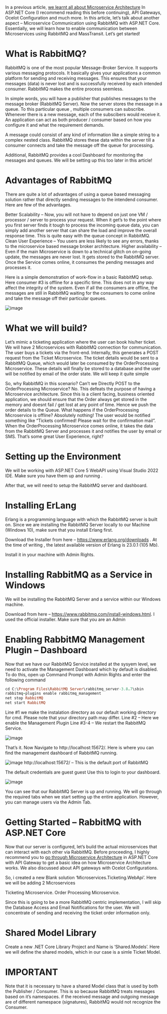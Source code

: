 
In a previous article,
[we learnt all about Microservice Architecture](https://github.com/khalifa005/MicroserviceArchitectureDemo)
In ASP.NET Core (I recommend reading this before continuing), API Gateways, Ocelot Configuration and much more. In this article, let’s talk about another aspect – Microservice Communication using RabbitMQ with ASP.NET Core. Essentially, we will learn how to enable communication between Microservices using RabbitMQ and MassTransit. Let’s get started!

# What is RabbitMQ?

RabbitMQ is one of the most popular Message-Broker Service. It supports various messaging protocols. It basically gives your applications a common platform for sending and receiving messages. This ensures that your messages (data) is never lost and is successfully received by each intended consumer. RabbitMQ makes the entire process seemless.

In simple words, you will have a publisher that publishes messages to the message broker (RabbitMQ Server). Now the server stores the message in a queue. To this particular queue , multiple consumers can subscribe. Whenever there is a new message, each of the subscibers would receive it. An application can act as both producer / consumer based on how you configure it and what the requirement demands.

A message could consist of any kind of information like a simple string to a complex nested class. RabbitMQ stores these data within the server till a consumer connects and take the message off the queue for processing.

Additional, RabbitMQ provides a cool Dashboard for monitoring the messages and queues. We will be setting up this too later in this article!

# Advantages of RabbitMQ

There are quite a lot of advantages of using a queue based messaging solution rather that directly sending messages to the intendend consumer. Here are few of the advantages.

Better Scalability – Now, you will not have to depend on just one VM / processor / server to process your request. When it get’s to the point where you first server finds it tough to process the incoming queue data, you can simply add another server that can share the load and improve the overall response time. This is quite easy with the queue concept in RabbitMQ.
Clean User Experience – You users are less likely to see any errors, thanks to the microservice based message broker architecture.
Higher availability – Even if the main Microservice is down to a technical glitch on on-going update, the messages are never lost. It gets stored to the RabbitMQ server. Once the Service comes online, it consumes the pending messages and processes it.

Here is a simple demonstration of work-flow in a basic RabbitMQ setup. Here consumer #3 is offline for a specific time. This does not in any way affect the integrity of the system. Even if all the consumers are offline, the messages are still in RabbitMQ waiting for the consumers to come online and take the message off their particular queues.



![image](https://user-images.githubusercontent.com/29863643/201127543-f364b663-0b47-4a43-b22b-3384e8c5fd55.png)

# What we will build?

Let’s mimic a ticketing application where the user can book his/her ticket. We will have 2 Microservices with RabbitMQ connection for communication. The user buys a tickets via the front-end. Internally, this generates a POST request from the Ticket Microservice. The ticket details would be sent to a RabbitMQ Queue, which would later be consumed by the OrderProcessing Microservice. These details will finally be stored to a database and the user will be notified by email of the order state. We will keep it quite simple


So, why RabbitMQ in this scenario? Can’t we Directly POST to the OrderProcessing Microservice?
No. This defeats the purpose of having a Microservice architecture. Since this is a client facing, business oriented application, we should ensure that the Order always get stored in the memory and doesnt fail / get lost at any point of time. Hence we push the order details to the Queue. What happens if the OrderProcessing Microservice is offline? Absolutely nothing! The user would be notified something like “Tickets confirmed! Please wait for the confirmation mail”. When the OrderProcessing Microservice comes online, it takes the data from the RabbitMQ Server and processes it and notifies the user by email or SMS. That’s some great User Experience, right?


# Setting up the Environment

We will be working with ASP.NET Core 5 WebAPI using Visual Studio 2022 IDE. Make sure you have them up and running .

After that, we will need to setup the RabbitMQ server and dashboard.

# Installing ErLang
Erlang is a programming language with which the RabbitMQ server is built on. Since we are installing the RabbitMQ Server locally to our Machine (Windows 10), make sure that you install Erlang first.

Download the Installer from here – https://www.erlang.org/downloads . At the time of writing , the latest available version of Erlang is 23.0.1 (105 Mb).

Install it in your machine with Admin Rights.


# Installing RabbitMQ as a Service in Windows
We will be installing the RabbitMQ Server and a service within our Windows machine.

Download from here – https://www.rabbitmq.com/install-windows.html. I used the official installer. Make sure that you are an Admin


# Enabling RabbitMQ Management Plugin – Dashboard
Now that we have our RabbitMQ Service installed at the sysyem level, we need to activate the Management Dashboard which by default is disabled. To do this, open up Command Prompt with Admin Rights and enter the following command

```ruby
cd C:\Program Files\RabbitMQ Server\rabbitmq_server-3.8.7\sbin
rabbitmq-plugins enable rabbitmq_management
net stop RabbitMQ
net start RabbitMQ
```

Line #1 we make the instalation directory as our default working directory for cmd. Please note that your directory path may differ.
Line #2 – Here we enable the Management Plugin
Line #3-4 – We restart the RabbitMQ Service.

![image](https://user-images.githubusercontent.com/29863643/201138018-8dd33103-64f5-4e7a-8e58-8671e6e3a690.png)


That’s it. Now Navigate to http://localhost:15672/. Here is where you can find the management dashboard of RabbitMQ running.


![image](https://user-images.githubusercontent.com/29863643/201138349-e0674e7e-5ebc-49a5-99c9-0f09c1ebf0d3.png)
http://localhost:15672/ – This is the default port of RabbitMQ


The default credentials are 
guest
guest 
Use this to login to your dashboard.


![image](https://user-images.githubusercontent.com/29863643/201138492-dcb95eb6-dd73-4b17-9879-2f17024a97e1.png)

You can see that our RabbitMQ Server is up and running. We will go through the required tabs when we start setting up the entire application. However, you can manage users via the Admin Tab.


# Getting Started – RabbitMQ with ASP.NET Core

Now that our server is configured, let’s build the actual microservices that can interact with each other via RabbitMQ. Before proceeding, 
I highly recommend you to [go through Microservice Architecture](https://github.com/khalifa005/MicroserviceArchitectureDemo)  in ASP.NET Core with API Gateway to get a basic idea on how Microservice Architecture works. We also discussed about API gateways with Ocelot Configurations.

So, i created a new Blank solution ‘Microservices.Ticketing.WebApi’. Here we will be adding 2 Microservices

Ticketing Microservice.
Order Processing Microservice.

Since this is going to be a more RabbitMQ centric implementation, I will skip the Database Access and Email Notifications for the user. We will concentrate of sending and receiving the ticket order information only.


# Shared Model Library
Create a new .NET Core Library Project and Name is ‘Shared.Models’. Here we will define the shared models, which in our case is a simle Ticket Model.

# IMPORTANT 
Note that it is necessary to have a shared Model class that is used by both the Publisher / Consumer. This is so because RabbitMQ treats messages based on it’s namespaces. if the received message and outgoing message are of different namespace (signatures), RabbitMQ would not recognize the Consumer.

